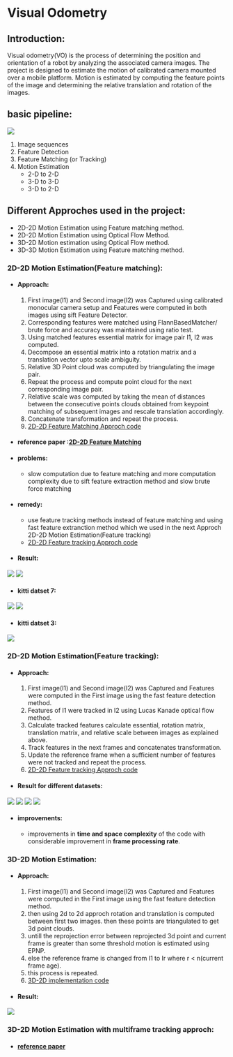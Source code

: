 # Visual Odometry
## Introduction:
Visual odometry(VO) is the process of determining the position and orientation of a robot by analyzing the associated camera images. The project is designed to estimate the motion of calibrated camera mounted over a mobile platform. Motion is estimated by computing the feature points of the image and determining the relative translation and rotation of the images.
## basic pipeline:
![](https://i.imgur.com/BElBW2r.png)
1. Image sequences 
2. Feature Detection 
3. Feature Matching (or Tracking) 
4. Motion Estimation 
    * 2-D to 2-D 
    * 3-D to 3-D 
    * 3-D to 2-D

## Different Approches used in the project: 
* 2D-2D Motion Estimation using Feature matching method. 
* 2D-2D Motion Estimation using Optical Flow Method.
* 3D-2D Motion estimation using Optical Flow method. 
* 3D-3D Motion Estimation using Feature matching method.

### 2D-2D Motion Estimation(Feature matching): 
* #### Approach:
    1) First image(I1) and Second image(I2) was Captured using calibrated monocular camera setup and Features were computed in both images using sift Feature Detector.
    2) Corresponding features were matched using FlannBasedMatcher/ brute force and accuracy was maintained using ratio test. 
    3) Using matched features essential matrix for image pair I1, I2 was computed.
    4) Decompose an essential matrix into a rotation matrix and a translation vector upto scale ambiguity.
    5) Relative 3D Point cloud was computed by triangulating the image pair.
    6) Repeat the process and compute point cloud for the next corresponding image pair.
    7) Relative scale was computed by taking the mean of distances between the consecutive points clouds obtained from keypoint matching of subsequent images and rescale translation accordingly.
    8) Concatenate transformation and repeat the process.
    9) [2D-2D Feature Matching Approch code](https://github.com/sushlokshah/visual-odometry/blob/main/2d-2d/with_scale.ipynb)
* #### reference paper :[2D-2D Feature Matching](https://drive.google.com/file/d/1FGDgzE0CN-P2I2N30kh47rz9LcyGHBB-/view?usp=sharing)
* #### problems: 
    * slow computation due to feature matching and more computation complexity due to sift feature extraction method and slow brute force matching 

* #### remedy:
    * use feature tracking methods instead of feature matching and using fast feature extranction method which we used in the next Approch 2D-2D Motion Estimation(Feature tracking)
    * [2D-2D Feature tracking Approch code](https://github.com/sushlokshah/visual-odometry/blob/main/2d-2d/optical2.ipynb)

* #### Result:
![](https://i.imgur.com/Bvln8Zn.png)
![](https://i.imgur.com/ILq5pMi.png)
   * #### kitti datset 7:
![](https://i.imgur.com/lbynoLi.png)
![](https://i.imgur.com/0o0DVAv.png)
 * #### kitti datset 3:
![](https://i.imgur.com/0Wf3LGK.png)

### 2D-2D Motion Estimation(Feature tracking):
* #### Approach:

    1) First image(I1) and Second image(I2) was Captured and Features were computed in the First image using the fast feature detection method.
    2) Features of I1 were tracked in I2 using Lucas Kanade optical flow method.
    3) Calculate tracked features calculate essential, rotation matrix, translation matrix, and relative scale between images as explained above.
    4) Track features in the next frames and concatenates transformation.
    5) Update the reference frame when a sufficient number of features were not tracked and repeat the process.
    6) [2D-2D Feature tracking Approch code](https://github.com/sushlokshah/visual-odometry/blob/main/2d-2d/optical2.ipynb)

* #### Result for different datasets:
![](https://i.imgur.com/SQ34ZrT.png)
![](https://i.imgur.com/GFIJ91Z.png)
![](https://i.imgur.com/GdnULSz.png)
![](https://i.imgur.com/uRerTCw.png)
* #### improvements: 
    * improvements in **time and space complexity** of the code with considerable improvement in **frame processing rate**.


### 3D-2D Motion Estimation: 
* #### Approach:
    1. First image(I1) and Second image(I2) was Captured and Features were computed in the First image using the fast feature detection method.
    2. then using 2d to 2d approch rotation and translation is computed between first two images. then these points are triangulated to get 3d point clouds.
    3. untill the reprojection error between reprojected 3d point and current frame is greater than some threshold motion is estimated using EPNP.
    4. else the reference frame is changed from I1 to Ir where r < n(current frame age).
    5. this process is repeated.
    6. [3D-2D implementation code](https://github.com/sushlokshah/visual-odometry/blob/main/3d-2d/final_pnp.ipynb)

* #### Result:
![](https://i.imgur.com/Hg1WeSS.png)


### 3D-2D Motion Estimation with multiframe tracking approch:
* #### [reference paper](https://drive.google.com/file/d/1bUY6J3cVjFasmzbn-B5wp4dWOq0SxHR-/view?usp=sharing)

